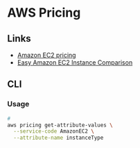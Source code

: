 # AWS Pricing

## Links

- [Amazon EC2 pricing](aws.amazon.com/ec2/pricing)
- [Easy Amazon EC2 Instance Comparison](https://instances.vantage.sh)

## CLI

### Usage

```sh
#
aws pricing get-attribute-values \
  --service-code AmazonEC2 \
  --attribute-name instanceType
```
